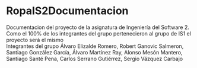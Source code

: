 # RopaIS2Documentacion
Documentacion del proyecto de la asignatura de Ingeniería del Software 2.                                      
Como el 100% de los integrantes del grupo pertenecieron al grupo de IS1 el proyecto será el mismo                                      
Integrantes del grupo Álvaro Elizalde Romero, Robert Ganovic Salmeron, Santiago González García,  Álvaro Martínez Ray,  Alonso Mesón Mantero,  Santiago Santé Pena,  Carlos Serrano Gutiérrez, Sergio Vázquez Carbajo
